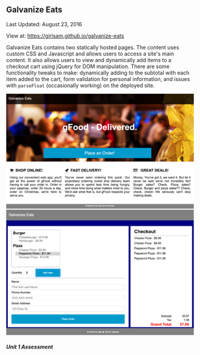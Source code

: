 ## Galvanize Eats
Last Updated: August 23, 2016

View at: https://girlsam.github.io/galvanize-eats

Galvanize Eats contains two statically hosted pages. The content uses custom CSS and Javascript and allows users to access a site's main content. It also allows users to view and dynamically add items to a checkout cart using jQuery for DOM manipulation. There are some functionality tweaks to make: dynamically adding to the subtotal with each item added to the cart, form validation for personal information, and issues with `parseFloat` (occasionally working) on the deployed site.

![page1](/mainpage.png)
![page2](/checkout.png)

##### Unit 1 Assessment
